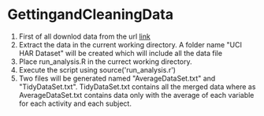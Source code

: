 # GettingandCleaningData 
1. First of all downlod data from the url [link](https://d396qusza40orc.cloudfront.net/getdata%2Fprojectfiles%2FUCI%20HAR%20Dataset.zip)
2. Extract the data in the current working directory. A folder name "UCI HAR Dataset" will be created which will include all the data file
3. Place run_analysis.R in the currect working directory.
4. Execute the script using source('run_analysis.r')
5. Two files will be generated named "AverageDataSet.txt" and "TidyDataSet.txt". 
TidyDataSet.txt contains all the merged data where as AverageDataSet.txt contains data only with the average of each variable for each activity and each subject.